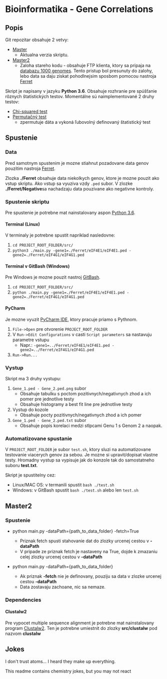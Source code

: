 # Bioinformatika - Gene Correlations

## Popis

Git repozitar obsahuje 2 vetvy:
- [Master](https://github.com/skyfoxa/Bioinforma--mbg-projekt/tree/master)
  - Aktualna verzia skriptu. 
- [Master2](https://github.com/skyfoxa/Bioinforma--mbg-projekt/tree/master2)
  - Zaloha stareho kodu - obsahuje FTP klienta, ktory sa pripaja na [databazu 1000 genomes](http://www.internationalgenome.org/data). Tento pristup bol presunuty do zalohy, lebo data sa daju ziskat pohodlnejsim sposbom pomocou nastroja [Ferret](http://limousophie35.github.io/Ferret/)

Skript je napisany v jazyku **Python 3.6**. Obsahuje rozhranie pre spúšťanie rôznych štatistických testov. Momentálne sú naimplementované 2 druhy testov:

* [Chi-squared test](https://en.wikipedia.org/wiki/Chi-squared_test)
* [Permutačný test](https://en.wikipedia.org/wiki/Resampling_(statistics))
   - zpermutuje dáta a vykoná ľubovolný definovaný štatistický test

## Spustenie

### Data

Pred samotnym spustenim je mozne stiahnut pozadovane data genov pouzitim nastroja [Ferret](http://limousophie35.github.io/Ferret/).

Zlozka **./Ferret** obsahuje data niekolkych genov, ktore je mozne pouzit ako vstup skriptu. Ako vstup sa vyuziva vzdy `.ped` subor. V zlozke **./Ferret/Negative**sa nachadzaju data pouzivane ako negativne kontroly.

### Spustenie skriptu

Pre spustenie je potrebne mat nainstalovany aspon [Python 3.6](https://www.python.org/downloads/release/python-360/). 

#### Terminal (Linux)

V terminaly je potrebne spustit napriklad nasledovne:
1.  `cd PROJECT_ROOT_FOLDER/src/`
2. `python3 ./main.py -gene1=./Ferret/eIF4E1/eIF4E1.ped -gene2=./Ferret/eIF4G1/eIF4G1.ped`

#### Terminal v GitBash (Windows)

Pre Windows je mozne pouzit nastroj [GitBash](https://git-scm.com/download/win).
1. `cd PROJECT_ROOT_FOLDER/src/`
2. `python ./main.py -gene1=./Ferret/eIF4E1/eIF4E1.ped -gene2=./Ferret/eIF4G1/eIF4G1.ped`

#### PyCharm

Je mozne vyuzit [PyCharm IDE](https://www.jetbrains.com/pycharm/), ktory pracuje priamo s Pythnom. 
1. `File->Open` pre otvorenie `PROJECT_ROOT_FOLDER`
2. V `Run->Edit Configurations` v casti `Script parameters` sa nastavuju parametre vstupu
    - Napr.: `-gene1=../Ferret/eIF4E1/eIF4E1.ped -gene2=../Ferret/eIF4G1/eIF4G1.ped`
3. `Run->Run...`

### Vystup

Skript ma 3 druhy vystupu:
1. `Gene_1.ped - Gene_2.ped.png` subor
    - Obsahuje tabulku s poctom pozitivnych/negativnych zhod a ich pomer pre jednotlive testy
    - Obsahuje histogramy a best fit line pre jednotlive testy
2. Vystup do kozole
    - Obsahuje pocty pozitivnych/negativnych zhod a ich pomer
3. `Gene_1.ped - Gene_2.ped.txt` subor
     - Obsahuje popis korelaci medzi stlpcami Genu 1 s Genom 2 a naopak.

### Automatizovane spustanie

V `PROJECT_ROOT_FOLDER` je subor `test.sh`, ktory sluzi na automatizovane testovanie viacerych genov za sebou. Je mozne si upravit/dopisat vlastne testy. Hromadny vystup sa vypisuje jak do konzole tak do samostatneho suboru  **test.txt**. 

Skript je spustitelny cez:
- Linux/MAC OS: v termanili spustit `bash ./test.sh`
- Windows: v GitBash spustit `bash ./test.sh` alebo len `test.sh`

## Master2
### Spustenie

* python main.py -dataPath={path_to_data_folder} -fetch=True
	* Priznak fetch spusti stahovanie dat do zlozky urcenej cestou v **-dataPath**
	* V pripade ze priznak fetch je nastaveny na True, dojde k zmazaniu celej zlozky
	  urcenej cestou v **-dataPath**

* python main.py -dataPath={path_to_data_folder}
	* Ak priznak **-fetch** nie je definovany, pouziju sa data v zlozke urcenej cestou 
	  **-dataPath**
	* Data zostavaju zachoane, nic sa nemaze.

### Dependencies

#### Clustalw2

Pre vypocet multiple sequence alignment je potrebne mat nainstalovany program 
[Clustalw2](http://clustal.org/download/current/). Ten je potrebne umiestnit do zlozky **src/clustalw** pod nazvom **clustalw**

## Jokes

I don't trust atoms... I heard they make up everything.

This readme contains chemistry jokes, but you may not react
